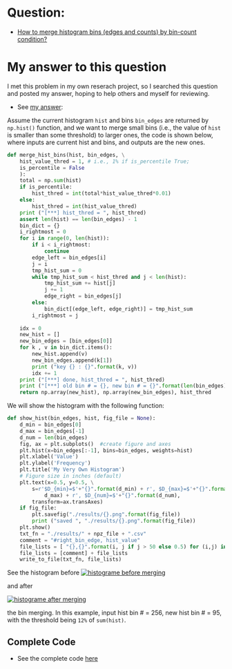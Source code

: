 
# Question: 
- [How to merge histogram bins (edges and counts) by bin-count condition?](https://stackoverflow.com/questions/59590267/how-to-merge-histogram-bins-edges-and-counts-by-bin-count-condition)

# My answer to this question
I met this problem in my own reserach project, so I searched this question and posted my answer, hoping to help others and myself for reviewing.

- See [my answer](https://stackoverflow.com/questions/59590267/how-to-merge-histogram-bins-edges-and-counts-by-bin-count-condition/70417945#70417945):

Assume the current histogram `hist` and bins `bin_edges` are returned by `np.hist()` function, and we want to merge small bins (i.e., the value of `hist` is smaller than some threshold) to larger ones, the code is shown below, where inputs are current hist and bins, and outputs are the new ones.

```python
def merge_hist_bins(hist, bin_edges, \
    hist_value_thred = 1, # i.e., 1% if is_percentile True;
    is_percentile = False
    ):
    total = np.sum(hist)
    if is_percentile:
        hist_thred = int(total*hist_value_thred*0.01)
    else:
        hist_thred = int(hist_value_thred)
    print ("[***] hist_thred = ", hist_thred)
    assert len(hist) == len(bin_edges) - 1
    bin_dict = {}
    i_rightmost = 0
    for i in range(0, len(hist)):
        if i < i_rightmost:
            continue
        edge_left = bin_edges[i]
        j = i
        tmp_hist_sum = 0
        while tmp_hist_sum < hist_thred and j < len(hist):
            tmp_hist_sum += hist[j]
            j += 1
            edge_right = bin_edges[j]
        else:
            bin_dict[(edge_left, edge_right)] = tmp_hist_sum
        i_rightmost = j
    
    idx = 0
    new_hist = []
    new_bin_edges = [bin_edges[0]]
    for k , v in bin_dict.items():
        new_hist.append(v)
        new_bin_edges.append(k[1])
        print ("key {} : {}".format(k, v))
        idx += 1
    print ("[***] done, hist_thred = ", hist_thred)
    print ("[***] old bin # = {}, new bin # = {}".format(len(bin_edges), len(new_bin_edges)))
    return np.array(new_hist), np.array(new_bin_edges), hist_thred

```

We will show the histogram with the following function:

```python
def show_hist(bin_edges, hist, fig_file = None):
    d_min = bin_edges[0]
    d_max = bin_edges[-1]
    d_num = len(bin_edges)
    fig, ax = plt.subplots()  #create figure and axes 
    plt.hist(x=bin_edges[:-1], bins=bin_edges, weights=hist) 
    plt.xlabel('Value')
    plt.ylabel('Frequency')
    plt.title('My Very Own Histogram')
    # Figure size in inches (default)
    plt.text(x=0.5, y=0.5, \
        s=r'$D_{min}=$'+"{}".format(d_min) + r', $D_{max}=$'+"{}".format(\
            d_max) + r', $D_{num}=$'+"{}".format(d_num), 
        transform=ax.transAxes)
    if fig_file:
        plt.savefig("./results/{}.png".format(fig_file))
        print ("saved ", "./results/{}.png".format(fig_file))
    plt.show()
    txt_fn = "./results/" + npz_file + ".csv"
    comment = "#right_bin_edge, hist_value"
    file_lists = [ "{},{}".format(i, j if j > 50 else 0.5) for (i,j) in zip(bin_edges[1:], hist)]
    file_lists = [comment] + file_lists
    write_to_file(txt_fn, file_lists)
```

See the histogram before [![histograme before merging][1]][1]  

and after 


[![histograme after merging][2]][2] 


the bin merging. In this example, input hist bin # = 256, new hist bin # = 95, with the threshold being `12%` of `sum(hist)`.


  [1]: https://i.stack.imgur.com/jLwV8.png
  [2]: https://i.stack.imgur.com/yyJz1.png

## Complete Code

- See the complete code [here](https://github.com/ccj5351/studynotes/edit/master/stereo-matching/merge_depth_bins.py)
